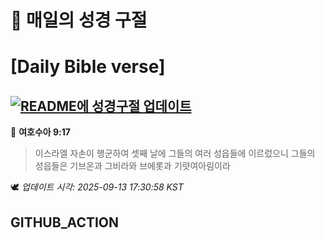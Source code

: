 # 🙏 매일의 성경 구절
# [Daily Bible verse]
## [![README에 성경구절 업데이트](https://github.com/DONGSUKA/first_test/actions/workflows/update-readme-bible.yml/badge.svg)](https://github.com/DONGSUKA/first_test/actions/workflows/update-readme-bible.yml)
<!-- START_BIBLE_VERSE -->
📖 **여호수아 9:17**
> 이스라엘 자손이 행군하여 셋째 날에 그들의 여러 성읍들에 이르렀으니 그들의 성읍들은 기브온과 그비라와 브에롯과 기럇여아림이라

🕊️ _업데이트 시각: 2025-09-13 17:30:58 KST_
  <!-- END_BIBLE_VERSE -->
## GITHUB_ACTION
